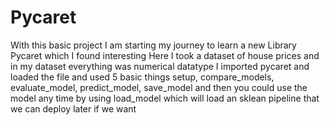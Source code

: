 # Pycaret
With this basic project I am starting my journey to learn a new Library Pycaret which I found interesting
Here I took a dataset of house prices and in my dataset everything was numerical datatype
I imported pycaret and loaded the file and used 5 basic things
setup, compare_models, evaluate_model, predict_model, save_model
and then you could use the model any time by using load_model which will load an sklean pipeline 
that we can deploy later if we want
